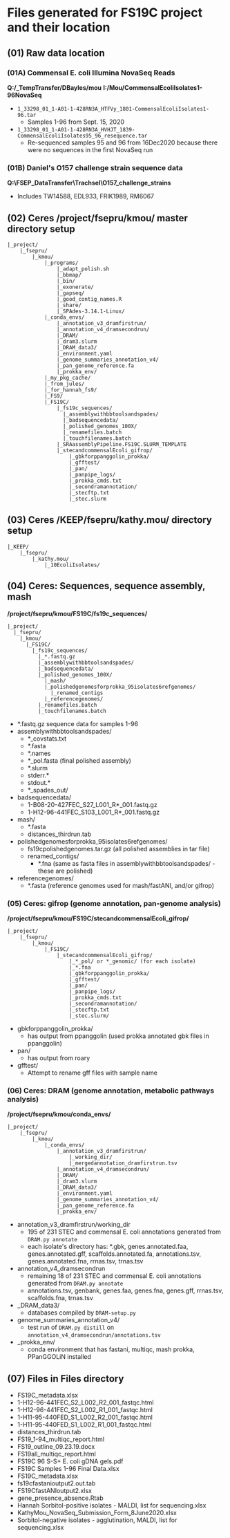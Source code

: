 # Files generated for FS19C project and their location

## (01) Raw data location
### (01A) Commensal E. coli Illumina NovaSeq Reads
**Q:/_TempTransfer/DBayles/mou**
**I:/Mou/CommensalEcoliIsolates1-96NovaSeq**
* `1_33298_01_1-A01-1-428RN3A_HTFVy_1801-CommensalEcoliIsolates1-96.tar`
  * Samples 1-96 from Sept. 15, 2020
* `1_33298_01_1-A01-1-428RN3A_HVHJT_1839-CommensalEcoliIsolates95_96_resequence.tar`
  * Re-sequenced samples 95 and 96 from 16Dec2020 because there were no sequences in the first NovaSeq run

### (01B) Daniel's O157 challenge strain sequence data
**Q:\FSEP_DataTransfer\Trachsel\O157_challenge_strains**
* Includes TW14588, EDL933, FRIK1989, RM6067

## (02) Ceres /project/fsepru/kmou/ master directory setup
```
|_project/
    |_fsepru/
        |_kmou/
            |_programs/
                |_adapt_polish.sh
                |_bbmap/
                |_bin/
                |_exonerate/
                |_gapseq/
                |_good_contig_names.R
                |_share/
                |_SPAdes-3.14.1-Linux/              
            |_conda_envs/
                |_annotation_v3_dramfirstrun/         
                |_annotation_v4_dramsecondrun/
                |_DRAM/
                |_dram3.slurm
                |_DRAM_data3/
                |_environment.yaml
                |_genome_summaries_annotation_v4/
                |_pan_genome_reference.fa
                |_prokka_env/
            |_my_pkg_cache/
            |_from_jules/
            |_for_hannah_fs9/
            |_FS9/
            |_FS19C/
                |_fs19c_sequences/
                  |_assemblywithbbtoolsandspades/
                  |_badsequencedata/
                  |_polished_genomes_100X/
                  |_renamefiles.batch
                  |_touchfilenames.batch
                |_SRAassemblyPipeline.FS19C.SLURM_TEMPLATE  
                |_stecandcommensalEcoli_gifrop/
                    |_gbkforppanggolin_prokka/
                    |_gfftest/
                    |_pan/
                    |_panpipe_logs/
                    |_prokka_cmds.txt
                    |_secondramannotation/
                    |_stecftp.txt
                    |_stec.slurm

```

## (03) Ceres /KEEP/fsepru/kathy.mou/ directory setup
```
|_KEEP/
    |_fsepru/
        |_kathy.mou/
            |_10EcoliIsolates/
```

## (04) Ceres: Sequences, sequence assembly, mash
**/project/fsepru/kmou/FS19C/fs19c_sequences/**
```
|_project/
  |_fsepru/
    |_kmou/
      |_FS19C/
        |_fs19c_sequences/
          |_*.fastq.gz
          |_assemblywithbbtoolsandspades/
          |_badsequencedata/
          |_polished_genomes_100X/
            |_mash/
            |_polishedgenomesforprokka_95isolates6refgenomes/
              |_renamed_contigs
            |_referencegenomes/
          |_renamefiles.batch
          |_touchfilenames.batch
```
* *.fastq.gz sequence data for samples 1-96
* assemblywithbbtoolsandspades/
  * *_covstats.txt
  * *.fasta
  * *.names
  * *_pol.fasta (final polished assembly)
  * *.slurm
  * stderr.*
  * stdout.*
  * *_spades_out/
* badsequencedata/
  * 1-B08-20-427FEC_S27_L001_R*_001.fastq.gz
  * 1-H12-96-441FEC_S103_L001_R*_001.fastq.gz
* mash/
  * *.fasta
  * distances_thirdrun.tab
* polishedgenomesforprokka_95isolates6refgenomes/
  * fs19cpolishedgenomes.tar.gz (all polished assemblies in tar file)  
  * renamed_contigs/
    * *.fna (same as fasta files in assemblywithbbtoolsandspades/ - these are polished)
* referencegenomes/
  * *.fasta (reference genomes used for mash/fastANI, and/or gifrop)

### (05) Ceres: gifrop (genome annotation, pan-genome analysis)
**/project/fsepru/kmou/FS19C/stecandcommensalEcoli_gifrop/**
```
|_project/
    |_fsepru/
        |_kmou/
            |_FS19C/
                |_stecandcommensalEcoli_gifrop/
                    |_*_pol/ or *_genomic/ (for each isolate)
                    |_*.fna
                    |_gbkforppanggolin_prokka/
                    |_gfftest/
                    |_pan/
                    |_panpipe_logs/
                    |_prokka_cmds.txt
                    |_secondramannotation/
                    |_stecftp.txt
                    |_stec.slurm/
```
* gbkforppanggolin_prokka/
  * has output from ppanggolin (used prokka annotated gbk files in ppanggolin)
* pan/
  * has output from roary
* gfftest/
  * Attempt to rename gff files with sample name


### (06) Ceres: DRAM (genome annotation, metabolic pathways analysis)
**/project/fsepru/kmou/conda_envs/**
```
|_project/
    |_fsepru/
        |_kmou/
            |_conda_envs/
                |_annotation_v3_dramfirstrun/      
                    |_working_dir/
                    |_mergedannotation_dramfirstrun.tsv
                |_annotation_v4_dramsecondrun/
                |_DRAM/
                |_dram3.slurm
                |_DRAM_data3/
                |_environment.yaml
                |_genome_summaries_annotation_v4/
                |_pan_genome_reference.fa
                |_prokka_env/
```
* annotation_v3_dramfirstrun/working_dir
  * 195 of 231 STEC and commensal E. coli annotations generated from `DRAM.py annotate`
  * each isolate's directory has: *.gbk, genes.annotated.faa, genes.annotated.gff, scaffolds.annotated.fa, annotations.tsv, genes.annotated.fna, rrnas.tsv, trnas.tsv
* annotation_v4_dramsecondrun
  * remaining 18 of 231 STEC and commensal E. coli annotations generated from `DRAM.py annotate`
  * annotations.tsv, genbank, genes.faa, genes.fna, genes.gff, rrnas.tsv, scaffolds.fna, trnas.tsv
* _DRAM_data3/
  * databases compiled by `DRAM-setup.py`
* genome_summaries_annotation_v4/
  * test run of `DRAM.py distill` on `annotation_v4_dramsecondrun/annotations.tsv`
* _prokka_env/
  * conda environment that has fastani, multiqc, mash prokka, PPanGGOLiN installed

## (07) Files in Files directory
* FS19C_metadata.xlsx
* 1-H12-96-441FEC_S2_L002_R2_001_fastqc.html
* 1-H12-96-441FEC_S2_L002_R1_001_fastqc.html
* 1-H11-95-440FED_S1_L002_R2_001_fastqc.html
* 1-H11-95-440FED_S1_L002_R1_001_fastqc.html
* distances_thirdrun.tab
* FS19_1-94_multiqc_report.html
* FS19_outline_09.23.19.docx
* FS19all_multiqc_report.html
* FS19C 96 S-S+ E. coli gDNA gels.pdf
* FS19C Samples 1-96 Final Data.xlsx
* FS19C_metadata.xlsx
* fs19cfastanioutput2.out.tab
* FS19CfastANIoutput2.xlsx
* gene_presence_absence.Rtab
* Hannah Sorbitol-positive isolates - MALDI, list for sequencing.xlsx
* KathyMou_NovaSeq_Submission_Form_8June2020.xlsx
* Sorbitol-negative isolates - agglutination, MALDI, list for sequencing.xlsx
